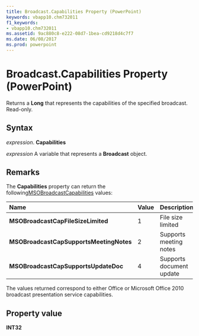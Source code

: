 ```yaml
---
title: Broadcast.Capabilities Property (PowerPoint)
keywords: vbapp10.chm732011
f1_keywords:
- vbapp10.chm732011
ms.assetid: 9ac880c8-e222-08d7-1bea-cd9218d4c7f7
ms.date: 06/08/2017
ms.prod: powerpoint
---
```



# Broadcast.Capabilities Property (PowerPoint)

Returns a **Long** that represents the capabilities of the specified broadcast. Read-only.


## Syntax

 _expression_. **Capabilities**

 _expression_ A variable that represents a **Broadcast** object.


## Remarks

The **Capabilities** property can return the following[MSOBroadcastCapabilities](http://msdn.microsoft.com/library/445ff0f7-fcb1-d65a-b055-189c268e2076%28Office.15%29.aspx) values:



|**Name**|**Value**|**Description**|
|:-----|:-----|:-----|
|**MSOBroadcastCapFileSizeLimited**|1|File size limited|
|**MSOBroadcastCapSupportsMeetingNotes**|2|Supports meeting notes|
|**MSOBroadcastCapSupportsUpdateDoc**|4|Supports document update|
The values returned correspond to either Office or Microsoft Office 2010 broadcast presentation service capabilities.


## Property value

 **INT32**


